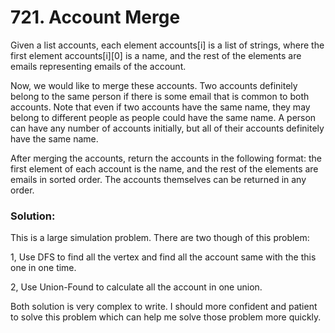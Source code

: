 #  721. Account Merge

Given a list accounts, each element accounts[i] is a list of strings, where the first element accounts[i][0] is a name, and the rest of the elements are emails representing emails of the account.

Now, we would like to merge these accounts. Two accounts definitely belong to the same person if there is some email that is common to both accounts. Note that even if two accounts have the same name, they may belong to different people as people could have the same name. A person can have any number of accounts initially, but all of their accounts definitely have the same name.

After merging the accounts, return the accounts in the following format: the first element of each account is the name, and the rest of the elements are emails in sorted order. The accounts themselves can be returned in any order.

### Solution:

This is a large simulation problem. There are two though of this problem:

1, Use DFS to find all the vertex and find all the account same with the this one in one time.

2, Use Union-Found to calculate all the account in one union.

Both solution is very complex to write. I should more confident and patient to solve this problem which can help me solve those problem more quickly.
